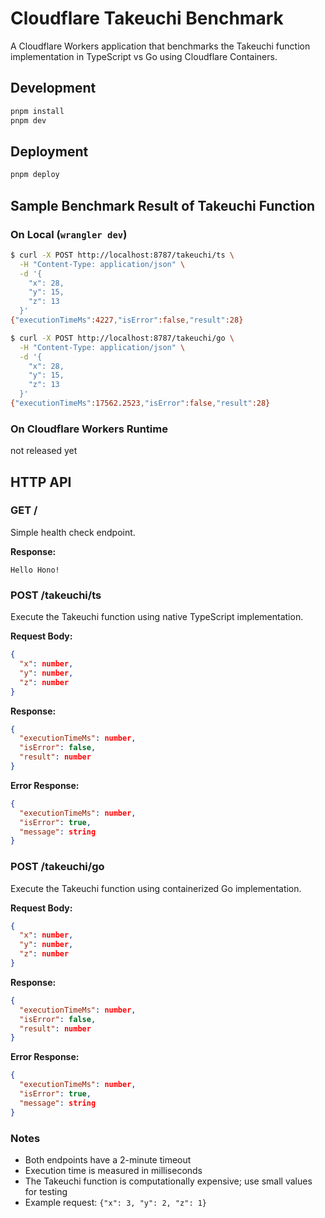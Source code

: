 # Cloudflare Takeuchi Benchmark

A Cloudflare Workers application that benchmarks the Takeuchi function implementation in TypeScript vs Go using Cloudflare Containers.

## Development

```bash
pnpm install
pnpm dev
```

## Deployment

```bash
pnpm deploy
```

## Sample Benchmark Result of Takeuchi Function

### On Local (`wrangler dev`)

```bash
$ curl -X POST http://localhost:8787/takeuchi/ts \
  -H "Content-Type: application/json" \
  -d '{
    "x": 28,
    "y": 15,
    "z": 13
  }'
{"executionTimeMs":4227,"isError":false,"result":28}

$ curl -X POST http://localhost:8787/takeuchi/go \
  -H "Content-Type: application/json" \
  -d '{
    "x": 28,
    "y": 15,
    "z": 13
  }'
{"executionTimeMs":17562.2523,"isError":false,"result":28}
```

### On Cloudflare Workers Runtime

not released yet

## HTTP API

### GET /

Simple health check endpoint.

**Response:**

```
Hello Hono!
```

### POST /takeuchi/ts

Execute the Takeuchi function using native TypeScript implementation.

**Request Body:**

```json
{
  "x": number,
  "y": number,
  "z": number
}
```

**Response:**

```json
{
  "executionTimeMs": number,
  "isError": false,
  "result": number
}
```

**Error Response:**

```json
{
  "executionTimeMs": number,
  "isError": true,
  "message": string
}
```

### POST /takeuchi/go

Execute the Takeuchi function using containerized Go implementation.

**Request Body:**

```json
{
  "x": number,
  "y": number,
  "z": number
}
```

**Response:**

```json
{
  "executionTimeMs": number,
  "isError": false,
  "result": number
}
```

**Error Response:**

```json
{
  "executionTimeMs": number,
  "isError": true,
  "message": string
}
```

### Notes

- Both endpoints have a 2-minute timeout
- Execution time is measured in milliseconds
- The Takeuchi function is computationally expensive; use small values for testing
- Example request: `{"x": 3, "y": 2, "z": 1}`
